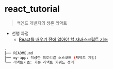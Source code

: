 # react_tutorial
> 백엔드 개발자의 생존 리액트

- 선행 과정 
  - [React를 배우기 전에 알아야 할 자바스크립트 기초](https://medium.com/@violetboralee/react%EB%A5%BC-%EB%B0%B0%EC%9A%B0%EA%B8%B0-%EC%A0%84%EC%97%90-%EC%95%8C%EC%95%84%EC%95%BC-%ED%95%A0-javascript%EA%B8%B0%EC%B4%88-e0665f8cbee0)

```bash
.
├── README.md
├── my-app: 작성한 튜토리얼 소스코드 (틱택토 게임)
└── 리액트기초: 기본 리액트 키워드 정리
```